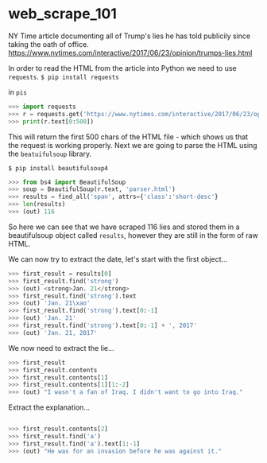 # web_scrape_101

NY Time article documenting all of Trump's lies he has told publicily since taking the oath of office.
https://www.nytimes.com/interactive/2017/06/23/opinion/trumps-lies.html

In order to read the HTML from the article into Python we need to use `requests`.
`$ pip install requests`

in `pis`

```python
>>> import requests
>>> r = requests.get('https://www.nytimes.com/interactive/2017/06/23/opinion/trumps-lies.html')
>>> print(r.text[0:500])
```
This will return the first 500 chars of the HTML file - which shows us that the request is working properly.
Next we are going to parse the HTML using the `beatuifulsoup` library. 

`$ pip install beautifulsoup4`

```python
>>> from bs4 import BeautifulSoup
>>> soup = BeautifulSoup(r.text, 'parser.html')
>>> results = find_all('span', attrs={'class':'short-desc'}
>>> len(results)
>>> (out) 116
```

So here we can see that we have scraped 116 lies and stored them in a beautifulsoup object called `results`, however they are still in the form of raw HTML.

We can now try to extract the date, let's start with the first object...

```python
>>> first_result = results[0]
>>> first_result.find('strong')
>>> (out) <strong>Jan. 21</strong>
>>> first_result.find('strong').text
>>> (out) 'Jan. 21\xao'
>>> first_result.find('strong').text[0:-1]
>>> (out) 'Jan. 21'
>>> first_result.find('strong').text[0:-1] + ', 2017'
>>> (out) 'Jan. 21, 2017'
```

We now need to extract the lie...

```python
>>> first_result
>>> first_result.contents
>>> first_result.contents[1]
>>> first_result.contents[1][1:-2]
>>> (out) "I wasn't a fan of Iraq. I didn't want to go into Iraq."
```

Extract the explanation...

```python

>>> first_result.contents[2]
>>> first_result.find('a')
>>> first_result.find('a').text[1:-1]
>>> (out) "He was for an invasion before he was against it."
```


